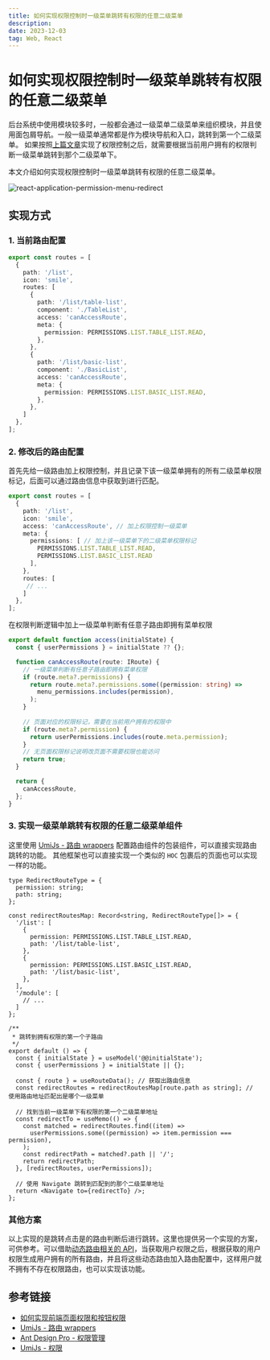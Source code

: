 ```yaml
---
title: 如何实现权限控制时一级菜单跳转有权限的任意二级菜单
description:
date: 2023-12-03
tag: Web, React
---
```


# 如何实现权限控制时一级菜单跳转有权限的任意二级菜单

后台系统中使用模块较多时，一般都会通过一级菜单二级菜单来组织模块，并且使用面包屑导航。一般一级菜单通常都是作为模块导航和入口，跳转到第一个二级菜单。
如果按照[上篇文章](/posts/react-application-permission)实现了权限控制之后，就需要根据当前用户拥有的权限判断一级菜单跳转到那个二级菜单下。

本文介绍如何实现权限控制时一级菜单跳转有权限的任意二级菜单。

![react-application-permission-menu-redirect](/images/minigame/react-application-permission-menu-redirect.png)

## 实现方式

### 1. 当前路由配置

```typescript filename="routes.ts"
export const routes = [
  {
    path: '/list',
    icon: 'smile',
    routes: [
      {
        path: '/list/table-list',
        component: './TableList',
        access: 'canAccessRoute',
        meta: {
          permission: PERMISSIONS.LIST.TABLE_LIST.READ,
        },
      },
      {
        path: '/list/basic-list',
        component: './BasicList',
        access: 'canAccessRoute',
        meta: {
          permission: PERMISSIONS.LIST.BASIC_LIST.READ,
        },
      },
    ]
  },
];
```

### 2. 修改后的路由配置

首先先给一级路由加上权限控制，并且记录下该一级菜单拥有的所有二级菜单权限标记，后面可以通过路由信息中获取到进行匹配。

```typescript filename="routes.ts" {4-11}
export const routes = [
  {
    path: '/list',
    icon: 'smile',
    access: 'canAccessRoute', // 加上权限控制一级菜单
    meta: {
      permissions: [ // 加上该一级菜单下的二级菜单权限标记
        PERMISSIONS.LIST.TABLE_LIST.READ, 
        PERMISSIONS.LIST.BASIC_LIST.READ
      ],
    },
    routes: [
     // ...
    ]
  },
];
```

在权限判断逻辑中加上一级菜单判断有任意子路由即拥有菜单权限

```typescript filename="access.ts" {5-10}
export default function access(initialState) {
  const { userPermissions } = initialState ?? {};

  function canAccessRoute(route: IRoute) {
    // 一级菜单判断有任意子路由即拥有菜单权限
    if (route.meta?.permissions) {
      return route.meta?.permissions.some((permission: string) =>
        menu_permissions.includes(permission),
      );
    }
  
    // 页面对应的权限标记，需要在当前用户拥有的权限中
    if (route.meta?.permission) {
      return userPermissions.includes(route.meta.permission);
    }
    // 无页面权限标记说明改页面不需要权限也能访问
    return true;
  }

  return {
    canAccessRoute,
  };
}
```

### 3. 实现一级菜单跳转有权限的任意二级菜单组件

这里使用 [UmiJs - 路由 wrappers](https://umijs.org/docs/guides/routes#wrappers) 配置路由组件的包装组件，可以直接实现路由跳转的功能。
其他框架也可以直接实现一个类似的 `HOC` 包裹后的页面也可以实现一样的功能。

```tsx filename="wrapper.tsx"
type RedirectRouteType = {
  permission: string;
  path: string;
};

const redirectRoutesMap: Record<string, RedirectRouteType[]> = {
  '/list': [
    {
      permission: PERMISSIONS.LIST.TABLE_LIST.READ,
      path: '/list/table-list',
    },
    {
      permission: PERMISSIONS.LIST.BASIC_LIST.READ,
      path: '/list/basic-list',
    },
  ],
  '/module': [
    // ...
  ]
};

/**
 * 跳转到拥有权限的第一个子路由
 */
export default () => {
  const { initialState } = useModel('@@initialState');
  const { userPermissions } = initialState || {};

  const { route } = useRouteData(); // 获取出路由信息
  const redirectRoutes = redirectRoutesMap[route.path as string]; // 使用路由地址匹配出是哪个一级菜单

  // 找到当前一级菜单下有权限的第一个二级菜单地址
  const redirectTo = useMemo(() => {
    const matched = redirectRoutes.find((item) =>
      userPermissions.some((permission) => item.permission === permission),
    );
    const redirectPath = matched?.path || '/';
    return redirectPath;
  }, [redirectRoutes, userPermissions]);
  
  // 使用 Navigate 跳转到匹配到的那个二级菜单地址 
  return <Navigate to={redirectTo} />;
};
```

### 其他方案

以上实现的是跳转点击是的路由判断后进行跳转。这里也提供另一个实现的方案，可供参考。可以借助[动态路由相关的 API](https://umijs.org/docs/api/runtime-config#patchclientroutes-routes-)，当获取用户权限之后，根据获取的用户权限生成用户拥有的所有路由，并且将这些动态路由加入路由配置中，这样用户就不拥有不存在权限路由，也可以实现该功能。

## 参考链接

- [如何实现前端页面权限和按钮权限](/posts/react-application-permission)
- [UmiJs - 路由 wrappers](https://umijs.org/docs/guides/routes#wrappers)
- [Ant Design Pro - 权限管理](https://pro.ant.design/zh-CN/docs/authority-management)
- [UmiJs - 权限](https://umijs.org/docs/max/access)
